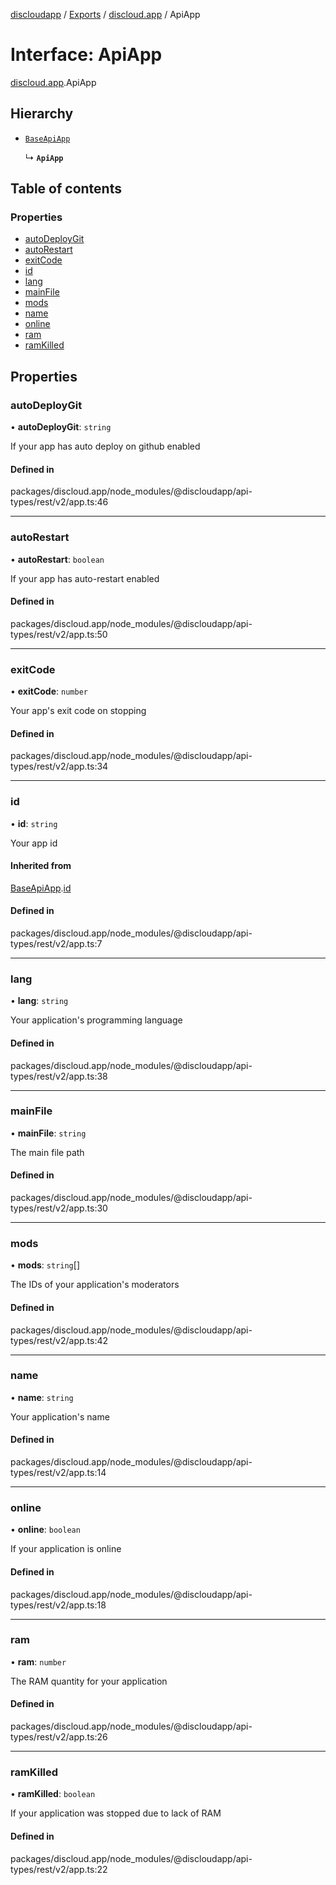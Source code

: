 [discloudapp](../README.md) / [Exports](../modules.md) / [discloud.app](../modules/discloud_app.md) / ApiApp

# Interface: ApiApp

[discloud.app](../modules/discloud_app.md).ApiApp

## Hierarchy

- [`BaseApiApp`](discloud_app.BaseApiApp.md)

  ↳ **`ApiApp`**

## Table of contents

### Properties

- [autoDeployGit](discloud_app.ApiApp.md#autodeploygit)
- [autoRestart](discloud_app.ApiApp.md#autorestart)
- [exitCode](discloud_app.ApiApp.md#exitcode)
- [id](discloud_app.ApiApp.md#id)
- [lang](discloud_app.ApiApp.md#lang)
- [mainFile](discloud_app.ApiApp.md#mainfile)
- [mods](discloud_app.ApiApp.md#mods)
- [name](discloud_app.ApiApp.md#name)
- [online](discloud_app.ApiApp.md#online)
- [ram](discloud_app.ApiApp.md#ram)
- [ramKilled](discloud_app.ApiApp.md#ramkilled)

## Properties

### autoDeployGit

• **autoDeployGit**: `string`

If your app has auto deploy on github enabled

#### Defined in

packages/discloud.app/node_modules/@discloudapp/api-types/rest/v2/app.ts:46

___

### autoRestart

• **autoRestart**: `boolean`

If your app has auto-restart enabled

#### Defined in

packages/discloud.app/node_modules/@discloudapp/api-types/rest/v2/app.ts:50

___

### exitCode

• **exitCode**: `number`

Your app's exit code on stopping

#### Defined in

packages/discloud.app/node_modules/@discloudapp/api-types/rest/v2/app.ts:34

___

### id

• **id**: `string`

Your app id

#### Inherited from

[BaseApiApp](discloud_app.BaseApiApp.md).[id](discloud_app.BaseApiApp.md#id)

#### Defined in

packages/discloud.app/node_modules/@discloudapp/api-types/rest/v2/app.ts:7

___

### lang

• **lang**: `string`

Your application's programming language

#### Defined in

packages/discloud.app/node_modules/@discloudapp/api-types/rest/v2/app.ts:38

___

### mainFile

• **mainFile**: `string`

The main file path

#### Defined in

packages/discloud.app/node_modules/@discloudapp/api-types/rest/v2/app.ts:30

___

### mods

• **mods**: `string`[]

The IDs of your application's moderators

#### Defined in

packages/discloud.app/node_modules/@discloudapp/api-types/rest/v2/app.ts:42

___

### name

• **name**: `string`

Your application's name

#### Defined in

packages/discloud.app/node_modules/@discloudapp/api-types/rest/v2/app.ts:14

___

### online

• **online**: `boolean`

If your application is online

#### Defined in

packages/discloud.app/node_modules/@discloudapp/api-types/rest/v2/app.ts:18

___

### ram

• **ram**: `number`

The RAM quantity for your application

#### Defined in

packages/discloud.app/node_modules/@discloudapp/api-types/rest/v2/app.ts:26

___

### ramKilled

• **ramKilled**: `boolean`

If your application was stopped due to lack of RAM

#### Defined in

packages/discloud.app/node_modules/@discloudapp/api-types/rest/v2/app.ts:22
